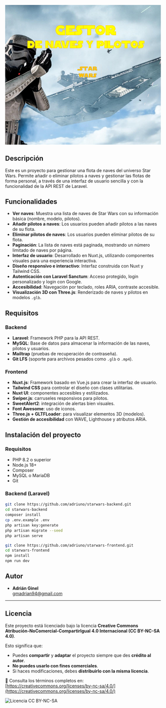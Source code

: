 ![Gestor de naves](Starwars-backend/gestor.png)
## Descripción

Este es un proyecto para gestionar una flota de naves del universo Star Wars. Permite añadir o eliminar pilotos a naves y gestionar las flotas de forma personal, a través de una interfaz de usuario sencilla y con la funcionalidad de la API REST de Laravel.

## Funcionalidades

- **Ver naves**: Muestra una lista de naves de Star Wars con su información básica (nombre, modelo, pilotos).
- **Añadir pilotos a naves**: Los usuarios pueden añadir pilotos a las naves de su flota.
- **Eliminar pilotos de naves**: Los usuarios pueden eliminar pilotos de su flota.
- **Paginación**: La lista de naves está paginada, mostrando un número limitado de naves por página.
- **Interfaz de usuario**: Desarrollado en Nuxt.js, utilizando componentes visuales para una experiencia interactiva.
- **Diseño responsivo e interactivo**: Interfaz construida con Nuxt y Tailwind CSS.
- **Autenticación con Laravel Sanctum**: Acceso protegido, login personalizado y login con Google.
- **Accesibilidad**: Navegación por teclado, roles ARIA, contraste accesible.
- **Visualización 3D con Three.js**: Renderizado de naves y pilotos en modelos `.glb`.

## Requisitos

### Backend

- **Laravel**: Framework PHP para la API REST.
- **MySQL**: Base de datos para almacenar la información de las naves, pilotos y usuarios.
- **Mailtrap** (pruebas de recuperación de contraseña).
- **Git LFS** (soporte para archivos pesados como `.glb` o `.mp4`).

### Frontend

- **Nuxt.js**: Framework basado en Vue.js para crear la interfaz de usuario.
- **Tailwind CSS** para controlar el diseño con clases utilitarias.
- **Nuxt UI**: componentes accesibles y estilizados.
- **Swiper.js**: carruseles responsivos para pilotos.
- **SweetAlert2**: integración de alertas bien visuales.
- **Font Awesome**: uso de iconos.
- **Three.js + GLTFLoader**: para visualizar elementos 3D (modelos).
- **Gestión de accesibilidad** con WAVE, Lighthouse y atributos ARIA.


## Instalación del proyecto

### Requisitos

- PHP 8.2 o superior
- Node.js 18+
- Composer
- MySQL o MariaDB
- Git

### Backend (Laravel)

```bash
git clone https://github.com/adriuno/starwars-backend.git
cd starwars-backend
composer install
cp .env.example .env
php artisan key:generate
php artisan migrate --seed
php artisan serve
```

```bash
git clone https://github.com/adriuno/starwars-frontend.git
cd starwars-frontend
npm install
npm run dev
```

## Autor

- **Adrián Ginel**  
  [gmadrian94@gmail.com](mailto:gmadrian94@gmail.com)

---

## Licencia

Este proyecto está licenciado bajo la licencia **Creative Commons Atribución-NoComercial-CompartirIgual 4.0 Internacional (CC BY-NC-SA 4.0)**.

Esto significa que:
- Puedes **compartir** y **adaptar** el proyecto siempre que des **crédito al autor**.
- **No puedes usarlo con fines comerciales**.
- Si haces modificaciones, debes **distribuirlo con la misma licencia**.

📘 Consulta los términos completos en:  
[https://creativecommons.org/licenses/by-nc-sa/4.0/](https://creativecommons.org/licenses/by-nc-sa/4.0/)

![Licencia CC BY-NC-SA](https://licensebuttons.net/l/by-nc-sa/4.0/88x31.png)

